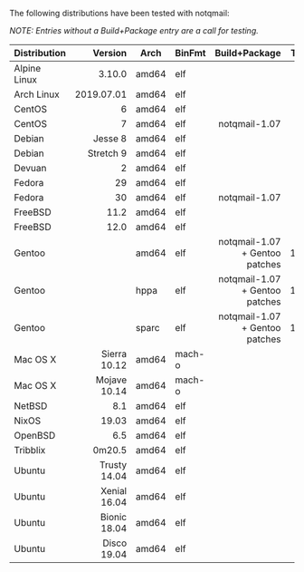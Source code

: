 The following distributions have been tested with notqmail:

_NOTE: Entries without a Build+Package entry are a call for testing._

| Distribution | Version      | Arch  | BinFmt | Build+Package | TEST.deliver | TEST.receive | Running |
| ------------ | -----------: | ----- | ------ | ------------: | -----------: | -----------: | ------: |
| Alpine Linux |       3.10.0 | amd64 | elf    |               |              |              |         |
| Arch Linux   |   2019.07.01 | amd64 | elf    |               |              |              |         |
| CentOS       |            6 | amd64 | elf    |               |              |              |         |
| CentOS       |            7 | amd64 | elf    | notqmail-1.07 |              |              |       y |
| Debian       |      Jesse 8 | amd64 | elf    |               |              |              |         |
| Debian       |    Stretch 9 | amd64 | elf    |               |              |              |         |
| Devuan       |            2 | amd64 | elf    |               |              |              |         |
| Fedora       |           29 | amd64 | elf    |               |              |              |         |
| Fedora       |           30 | amd64 | elf    | notqmail-1.07 |              |              |         |
| FreeBSD      |         11.2 | amd64 | elf    |               |              |              |         |
| FreeBSD      |         12.0 | amd64 | elf    |               |              |              |         |
| Gentoo       |              | amd64 | elf    | notqmail-1.07 + Gentoo patches | 1.07+Gentoo | 1.07+Gentoo | y |
| Gentoo       |              | hppa  | elf    | notqmail-1.07 + Gentoo patches | 1.07+Gentoo | 1.07+Gentoo | y |
| Gentoo       |              | sparc | elf    | notqmail-1.07 + Gentoo patches | 1.07+Gentoo | 1.07+Gentoo | y |
| Mac OS X     | Sierra 10.12 | amd64 | mach-o |               |              |              |         |
| Mac OS X     | Mojave 10.14 | amd64 | mach-o |               |              |              |         |
| NetBSD       |          8.1 | amd64 | elf    |               |              |              |         |
| NixOS        |        19.03 | amd64 | elf    |               |              |              |         |
| OpenBSD      |          6.5 | amd64 | elf    |               |              |              |         |
| Tribblix     |       0m20.5 | amd64 | elf    |               |              |              |         |
| Ubuntu       | Trusty 14.04 | amd64 | elf    |               |              |              |         |
| Ubuntu       | Xenial 16.04 | amd64 | elf    |               |              |              |         |
| Ubuntu       | Bionic 18.04 | amd64 | elf    |               |              |              |         |
| Ubuntu       |  Disco 19.04 | amd64 | elf    |               |              |              |         |